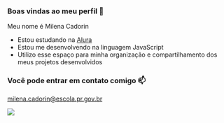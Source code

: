 ### Boas vindas ao meu perfil 💙

Meu nome é Milena Cadorin

- Estou estudando na [Alura](https://www.alura.com.br)
- Estou me desenvolvendo na linguagem JavaScript
- Utilizo esse espaço para minha organização e compartilhamento dos meus projetos desenvolvidos

### Você pode entrar em contato comigo 📫

milena.cadorin@escola.pr.gov.br

![](https://media.tenor.com/19B3eSbZ7CkAAAAi/verycat-cat-eating-chips.gif)
